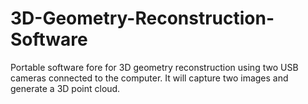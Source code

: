 # 3D-Geometry-Reconstruction-Software
Portable software fore for 3D geometry reconstruction using two USB cameras connected to the computer. It will capture two images and generate a 3D point cloud. 
